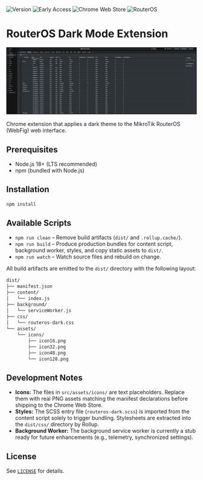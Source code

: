 ![Version](https://img.shields.io/badge/version-7.20.0-blue)
![Early Access](https://img.shields.io/badge/status-early%20access-orange)
![Chrome Web Store](https://img.shields.io/badge/Chrome%20Web%20Store-coming%20soon-yellow)
![RouterOS](https://img.shields.io/badge/RouterOS-7.20-green)
# RouterOS Dark Mode Extension

![Screenshot](./github/screenshot.png)

Chrome extension that applies a dark theme to the MikroTik RouterOS (WebFig) web interface.

## Prerequisites

- Node.js 18+ (LTS recommended)
- npm (bundled with Node.js)

## Installation

```bash
npm install
```

## Available Scripts

- `npm run clean` – Remove build artifacts (`dist/` and `.rollup.cache/`).
- `npm run build` – Produce production bundles for content script, background worker, styles, and copy static assets to `dist/`.
- `npm run watch` – Watch source files and rebuild on change.

All build artifacts are emitted to the `dist/` directory with the following layout:

```
dist/
├── manifest.json
├── content/
│   └── index.js
├── background/
│   └── serviceWorker.js
├── css/
│   └── routeros-dark.css
└── assets/
    └── icons/
        ├── icon16.png
        ├── icon32.png
        ├── icon48.png
        └── icon128.png
```

## Development Notes

- **Icons:** The files in `src/assets/icons/` are text placeholders. Replace them with real PNG assets matching the manifest declarations before shipping to the Chrome Web Store.
- **Styles:** The SCSS entry file (`routeros-dark.scss`) is imported from the content script solely to trigger bundling. Stylesheets are extracted into the `dist/css/` directory by Rollup.
- **Background Worker:** The background service worker is currently a stub ready for future enhancements (e.g., telemetry, synchronized settings).

## License

See [`LICENSE`](LICENSE) for details.
